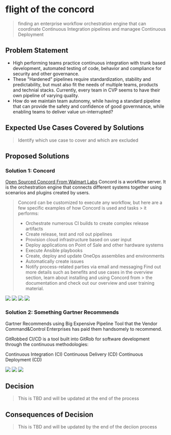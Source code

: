 # flight of the concord
> finding an enterprise workflow orchestration engine that can coordinate Continuous Integration pipelines and managee Continuous Deployment  

## Problem Statement
- High performing teams practice continuous integration with trunk based development, automated testing of code, behavior and compliance for security and other governance. 
- These "Hardened" pipelines require standardization, stability and predictability, but must also fit the needs of multiple teams, products and technial stacks. Currently, every team in CVP seems to have their own pipeline of varying quality.
- How do we maintain team autonomy, while having a standard pipeline that can provide the safety and confidence of good governnance, while enabling teams to deliver value un-interrupted? 

## Expected Use Cases Covered by Solutions
> Identify which use case to cover and which are excluded

## Proposed Solutions
### Solution 1: Concord
 [Open Sourced Concord From Walmart Labs](https://concord.walmartlabs.com/)
 Concord is a workflow server. It is the orchestration engine that connects different systems together using scenarios and plugins created by users.

>  Concord can be customized to execute any workflow, but here are a few specific examples of how Concord is used and tasks > it performs:
>  - Orchestrate numerous CI builds to create complex release artifacts
> - Create release, test and roll out pipelines
>  - Provision cloud infrastructure based on user input
>  - Deploy applications on Point of Sale and other hardware systems
> - Execute Ansible playbooks
> - Create, deploy and update OneOps assemblies and environments
> - Automatically create issues
> - Notify process-related parties via email and messaging
> Find out more details such as benefits and use cases in the overview section, learn about installing and using Concord from > the documentation and check out our overview and user training material.

[![](https://api.gh-polls.com/poll/01EN5T52PGSKQA42VT9MYBGE0F/I%20Approve%20of%20this%20solution)](https://api.gh-polls.com/poll/01EN5T52PGSKQA42VT9MYBGE0F/I%20Approve%20of%20this%20solution/vote)
[![](https://api.gh-polls.com/poll/01EN5T52PGSKQA42VT9MYBGE0F/I%20approve%2C%20but%20some%20questions%20or%20issues)](https://api.gh-polls.com/poll/01EN5T52PGSKQA42VT9MYBGE0F/I%20approve%2C%20but%20some%20questions%20or%20issues/vote)
[![](https://api.gh-polls.com/poll/01EN5T52PGSKQA42VT9MYBGE0F/I%20am%20uncertain%20about%20this%20solution)](https://api.gh-polls.com/poll/01EN5T52PGSKQA42VT9MYBGE0F/I%20am%20uncertain%20about%20this%20solution/vote)
[![](https://api.gh-polls.com/poll/01EN5T52PGSKQA42VT9MYBGE0F/This%20is%20not%20the%20right%20solution)](https://api.gh-polls.com/poll/01EN5T52PGSKQA42VT9MYBGE0F/This%20is%20not%20the%20right%20solution/vote)


### Solution 2: Something Gartner Recommends
Gartner Recommends using Big Expensive Pipeline Tool that the Vendor Command&Control Enterprises has paid them handsomely to recommend. 

GitRobbed CI/CD is a tool built into GitRob for software development through the continuous methodologies:

Continuous Integration (CI)
Continuous Delivery (CD)
Continuous Deployment (CD)

[![](https://api.gh-polls.com/poll/01EN5X5RQ18FCZ6YKH3TQM7HJE/I%20Approve%20of%20GitRobbed)](https://api.gh-polls.com/poll/01EN5X5RQ18FCZ6YKH3TQM7HJE/I%20Approve%20of%20GitRobbed/vote)
[![](https://api.gh-polls.com/poll/01EN5X5RQ18FCZ6YKH3TQM7HJE/I%20approve%20of%20GitRobbed%20with%20Some%20Issues%20or%20Questions)](https://api.gh-polls.com/poll/01EN5X5RQ18FCZ6YKH3TQM7HJE/I%20approve%20of%20GitRobbed%20with%20Some%20Issues%20or%20Questions/vote)
[![](https://api.gh-polls.com/poll/01EN5X5RQ18FCZ6YKH3TQM7HJE/I%20do%20not%20approve%20of%20GitRobbed)](https://api.gh-polls.com/poll/01EN5X5RQ18FCZ6YKH3TQM7HJE/I%20do%20not%20approve%20of%20GitRobbed/vote)

## Decision
> This is TBD and will be updated at the end of the process

## Consequences of Decision
> This is TBD and will be updated by the end of the deciion process
